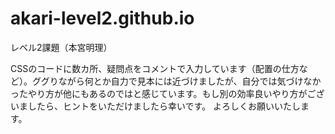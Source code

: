 # akari-level2.github.io
レベル2課題（本宮明理）

CSSのコードに数カ所、疑問点をコメントで入力しています（配置の仕方など）。ググりながら何とか自力で見本には近づけましたが、自分では気づけなかったやり方が他にもあるのではと感じています。もし別の効率良いやり方がございましたら、ヒントをいただけましたら幸いです。
よろしくお願いいたします。
